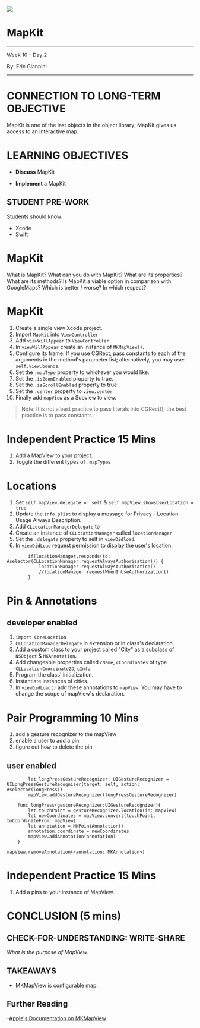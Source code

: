 

![](https://ga-dash.s3.amazonaws.com/production/assets/logo-9f88ae6c9c3871690e33280fcf557f33.png)

MapKit
===============
---

Week 10 - Day 2 

By: Eric Giannini 

---


# CONNECTION TO LONG-TERM OBJECTIVE

MapKit is one of the last objects in the object library; MapKit gives us access to an interactive map. 

# LEARNING OBJECTIVES

* **Discuss** MapKit

* **Implement** a MapKit

## STUDENT PRE-WORK

Students should know:

* Xcode
* Swift  

# MapKit

What is MapKit? What can you do with MapKit? What are its properties? What are its methods? Is MapKit a viable option in comparison with GoogleMaps? Which is better / worse? In which respect? 

# MapKit 

1. Create a single view Xcode project. 
2. Import `MapKit` into `ViewController`
3. Add `viewWillAppear` to `ViewController`
4. In `viewWillAppear` create an instance of `MKMapView()`.
5. Configure its frame. If you use CGRect, pass constants to each of the arguments in the method's parameter list; alternatively, you may use: `self.view.bounds`. 
6. Set the `.mapType` property to whichever you would like. 
7. Set the `.isZoomEnabled` property to true. 
8. Set the `.isScrollEnabled` property to true
9. Set the `.center` property to `view.center`
10. Finally add `mapView` as a Subview to view. 


> Note: It is not a best practice to pass literals into CGRect(); the best practice is to pass constants. 

# Independent Practice 15 Mins

1. Add a MapView to your project. 
2. Toggle the different types of `.mapType`s 

# Locations 
1. Set `self.mapView.delegate =  self` & `self.mapView.showsUserLocation = true`
2. Update the `Info.plist` to display a message for Privacy - Location Usage Always Description.
3. Add `CLLocationManagerDelegate` to 
4. Create an instance of `CLLocationManager` called `locationManager`
5. Set the `.delegate` property to self in `viewDidload`. 
6. In `viewDidLoad` request permission to display the user's location: 
```        
        if(locationManager.responds(to: #selector(CLLocationManager.requestAlwaysAuthorization))) {
            locationManager.requestAlwaysAuthorization()
            //locationManager.requestWhenInUseAuthorization()
        }
```      
  
 
# Pin & Annotations 

## developer enabled

1. `import CoreLocation`
2. `CLLocationManagerDelegate` in extension or in class's declaration. 
3. Add a custom class to your project called "City" as a subclass of `NSObject` & `MKAnnotation`.
4. Add changeable properties called `cName`, `cCoordinates` of type `CLLocationCoordinate2D`, `cInfo`. 
5. Program the class' initialization.
6. Instantiate instances of cities. 
7. In `viewDidLoad()` add these annotations to `mapView`. You may have to change the scope of mapView's declaration. 

# Pair Programming 10 Mins

1. add a gesture recognizer to the mapView 
2. enable a user to add a pin
3. figure out how to delete the pin

## user enabled 

```
        let longPressGestureRecognizer: UIGestureRecognizer = UILongPressGestureRecognizer(target: self, action: #selector(longPress))
        mapView.addGestureRecognizer(longPressGestureRecognizer)
```


```
    func longPress(gestureRecognizer:UIGestureRecognizer){
        let touchPoint = gestureRecognizer.location(in: mapView)
        let newCoordinates = mapView.convert(touchPoint, toCoordinateFrom: mapView)
        let annotation = MKPointAnnotation()
        annotation.coordinate = newCoordinates
        mapView.addAnnotation(annotation)
    }
```

```
mapView.removeAnnotation(<annotation: MKAnnotation>)
```

# Independent Practice 15 Mins

1. Add a pins to your instance of MapView.  

# CONCLUSION (5 mins)

## CHECK-FOR-UNDERSTANDING: WRITE-SHARE

*What is the purpose of MapView.*

## TAKEAWAYS

* MKMapView is configurable map. 

## Further Reading 

-[Apple's Documentation on MKMapView](https://developer.apple.com/reference/mapkit/mkmapview)